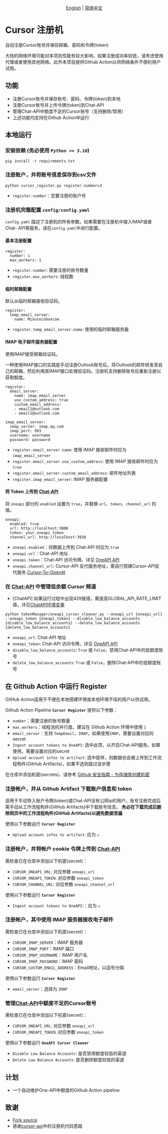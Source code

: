 <p align="center">
  <span>
   <a href="https://github.com/JiuZ-Chn/CursorRegister/blob/main/README.md">English</a>  | 
   <a href="https://github.com/JiuZ-Chn/CursorRegister/blob/main/README.zh_CN.md">简体中文</a>
  </span>
<p>

# Cursor 注册机

自动注册Cursor账号并保存邮箱、密码和令牌(token)

大陆的网络环境可能对本项目性能有较大影响，如果注册成功率较低，请考虑使用代理或者使用其他网络。此外本项目提供Github Action以供网络条件不便的用户试用。

## 功能

- 注册Cursor账号并保存账号、密码、令牌(token)到本地
- 注册Cursor账号并上传令牌(token)到Chat-API
- 管理Chat-API中额度不足的Cursor账号（支持删除/禁用）
- 上述功能均支持在Github Action中运行

## 本地运行

### 安装依赖 **(务必使用 `Python >= 3.10`)**

```
pip install -r requirements.txt
```

### 注册账户，并将账号信息保存到csv文件

```
python cursor_register.py register.number=3
```
- `register.number`：您要注册的账户号

### 注册机完整配置 `config/config.yaml`

`config.yaml` 描述了注册机的所有参数。如果需要在注册机中接入IMAP或者Chat- API等服务，请在`config.yaml`中进行配置。

#### 基本注册配置
```
register:
  number: 1
  max_workers: 1
```
- `register.number`: 需要注册的账号数量
- `register.max_workers`: 线程数

#### 临时邮箱配置

默认从临时邮箱接收验证码。

```
register:
  temp_email_server:
    name: Minuteinboxcom
```
- `register.temp_email_server.name`: 使用的临时邮箱服务器

#### IMAP 电子邮件服务器配置

使用IMAP接受邮箱验证码。

一种使用IMAP接口的实践是手动注册Outlook账号后，将Outlook的邮件转发至自己的邮箱，然后利用其IMAP接口处理验证码。注册机支持删除账号后重新注册以获取额度。

```
register:
  email_server:
    name: imap_email_server
    use_custom_address: true
    custom_email_address:
    - email1@outlook.com
    - email2@outlook.com

imap_email_server:
  imap_server: imap.qq.com
  imap_port: 993
  username: username
  password: password
```
- `register.email_server.name`: 使用 IMAP 接收邮件时应为 `imap_email_server`
- `register.email_server.use_custom_address`: 使用 IMAP 接收邮件时应为 `true`
- `register.email_server.custom_email_address`: 邮件地址列表
- `register.imap_email_server`: IMAP 服务器配置

#### 将 Token 上传到 [Chat-API](https://github.com/ai365vip/chat-api)

将 `oneapi` 部分的 `enabled` 设置为 `true`，并替换 `url`、`token`、`channel_url` 的值。

```
oneapi:
  enabled: true
  url: http://localhost:3000
  token: your_oneapi_token
  channel_url: http://localhost:3010
```
- `oneapi.enabled`：将数据上传到 Chat-API 时应为 `true`
- `oneapi.url`：Chat-API 地址
- `oneapi.token`：Chat-API 访问令牌。详见 [OneAPI API](https://github.com/songquanpeng/one-api/blob/main/docs/API.md)
- `oneapi.channel_url`: Cursor-API 反代服务地址，需自行搭建Cursor-API反代服务 [Cursor-To-OpenAI](https://github.com/JiuZ-Chn/Cursor-To-OpenAI)

### 在 [Chat-API](https://github.com/ai365vip/chat-api) 中管理低余额 Cursor 频道

- [ChatAPI] 如果运行过程中出现429报错，需提高GLOBAL_API_RATE_LIMIT值，详见[ChatAPI环境变量](https://github.com/ai365vip/chat-api?tab=readme-ov-file#%E7%8E%AF%E5%A2%83%E5%8F%98%E9%87%8F)

```
python tokenManager/oneapi_cursor_cleaner.py --oneapi_url {oneapi_url} --oneapi_token {oneapi_token} --disable_low_balance_accounts {disable_low_balance_accounts} --delete_low_balance_accounts {delete_low_balance_accounts}
```
- `oneapi_url`: Chat-API 地址
- `oneapi_token`: Chat-API 访问令牌。详见 [OneAPI API](https://github.com/songquanpeng/one-api/blob/main/docs/API.md)
- `disable_low_balance_accounts`: `True` 或 `False`，禁用Chat-API中的低额度账号
- `delete_low_balance_accounts`: `True` 或 `False`，删除Chat-API中的低额度账号

## 在 Github Action 中运行 Register

GitHub Action适用于不便在本地搭建环境或本地环境不佳的用户以供试用。

Github Action Pipeline **`Cursor Register`** 提供以下参数：
- `number`：需要注册的账号数量
- `max_workers`：线程池的并行度。建议在 Github Action 环境中使用 `1`
- `email_server`：支持 `TempEmail`、`IMAP`。如果使用`IMAP`，需要设置对应的secret
- `Ingest account tokens to OneAPI`: 选中此项，以开启Chat-API服务。如果使用，需要设置对应的secret
- `Upload account infos to artifact`: 选中慈祥，则数据也会被上传到工作流程构件(GitHub Artifacts)，如果不选则跳过该步骤

在仓库中添加机密(secrets)，请参考 [Github 安全指南 - 为存储库创建机密](https://docs.github.com/zh/actions/security-for-github-actions/security-guides/using-secrets-in-github-actions#creating-secrets-for-a-repository)

### 注册帐户，并从 Github Artifact 下载账户信息和 token

适用于手动导入账户令牌(token)或Chat-API没有公网ip的用户。账号注册完成后需手动从工作流程构件(GitHub Artifacts)中下载账号信息。
**务必在下载完成后删除网页中的工作流程构件(GitHub Artifacts)以避免数据泄漏**

使用以下参数运行 **`Cursor Register`**
- `Upload account infos to artifact`: 应为 `☑`

### 注册帐户，并将帐户 cookie 令牌上传到 [Chat-API](https://github.com/ai365vip/chat-api)

需检查已在仓库中添加以下机密(secret)：
- `CURSOR_ONEAPI_URL`: 对应参数 `oneapi_url`
- `CURSOR_ONEAPI_TOKEN`: 对应参数 `oneapi_token`
- `CURSOR_CHANNEL_URL`: 对应参数 `oneapi_channel_url`

使用以下参数运行 **`Cursor Register`**
- `Ingest account tokens to OneAPI`:：应为 `☑`

### 注册帐户，其中使用 IMAP 服务器接收电子邮件

需检查已在仓库中添加以下机密(secret)：
- `CURSOR_IMAP_SERVER`：IMAP 服务器
- `CURSOR_IMAP_PORT`：IMAP 端口
- `CURSOR_IMAP_USERNAME`：IMAP 用户名
- `CURSOR_IMAP_PASSWORD`：IMAP 密码
- `CURSOR_CUSTOM_EMAIL_ADDRESS`：Email地址，以逗号分隔

使用以下参数运行 **`Cursor Register`**
- `email_server`：选择为 `IMAP`

### 管理[Chat-API](https://github.com/ai365vip/chat-api)中额度不足的Cursor账号 

需检查已在仓库中添加以下机密(secret)：
- `CURSOR_ONEAPI_URL`: 对应参数 `oneapi_url`
- `CURSOR_ONEAPI_TOKEN`: 对应参数 `oneapi_token`

使用以下参数运行 **`OneAPI Cursor Cleaner`**
- `Disable Low Balance Accounts`: 是否禁用额度较低的渠道
- `Delete Low Balance Accounts`: 是否删除额度较低的渠道

## 计划
- 一个自动维护One-API中额度的Github Action pipeline

## 致谢
- [Fork source](https://github.com/JiuZ-Chn/Cursor-Register)
- 感谢[cursor-api](https://github.com/Old-Camel/cursor-api/)中的注册机代码思路
